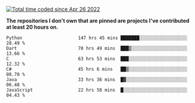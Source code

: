 <a href="https://wakatime.com/@9797ee4f-4108-45bb-8fc2-b36b9c1a1c89"><img src="https://wakatime.com/badge/user/9797ee4f-4108-45bb-8fc2-b36b9c1a1c89.svg?style=for-the-badge" alt="Total time coded since Apr 26 2022" /></a>

**The repositories I don't own that are pinned are projects I've contributed at least 20 hours on.**

<!--START_SECTION:waka-->

```text
Python                     147 hrs 45 mins ███████░░░░░░░░░░░░░░░░░░   28.49 %
Dart                       70 hrs 49 mins  ███▒░░░░░░░░░░░░░░░░░░░░░   13.66 %
C                          63 hrs 53 mins  ███░░░░░░░░░░░░░░░░░░░░░░   12.32 %
C#                         45 hrs 6 mins   ██▒░░░░░░░░░░░░░░░░░░░░░░   08.70 %
Java                       33 hrs 36 mins  █▓░░░░░░░░░░░░░░░░░░░░░░░   06.48 %
JavaScript                 22 hrs 58 mins  █░░░░░░░░░░░░░░░░░░░░░░░░   04.43 %
```

<!--END_SECTION:waka-->
